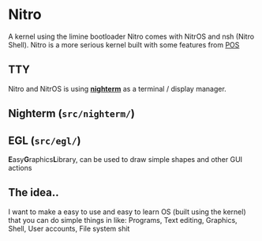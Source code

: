 # Nitro
A kernel using the limine bootloader
Nitro comes with NitrOS and nsh (Nitro Shell). Nitro is a more serious kernel built with some features from [POS](https://github.com/kevinalavik/POS)

## TTY
Nitro and NitrOS is using [**nighterm**](https://github.com/kevinalavik/Nitro/tree/main/src/nighterm/nighterm.h) as a terminal / display manager.

## Nighterm (`src/nighterm/`)

## EGL (`src/egl/`)
**E**asy**G**raphics**L**ibrary, can be used to draw simple shapes and other GUI actions

## The idea..
I want to make a easy to use and easy to learn OS (built using the kernel) that you can do simple things in like: Programs, Text editing, Graphics, Shell, User accounts, File system shit 
